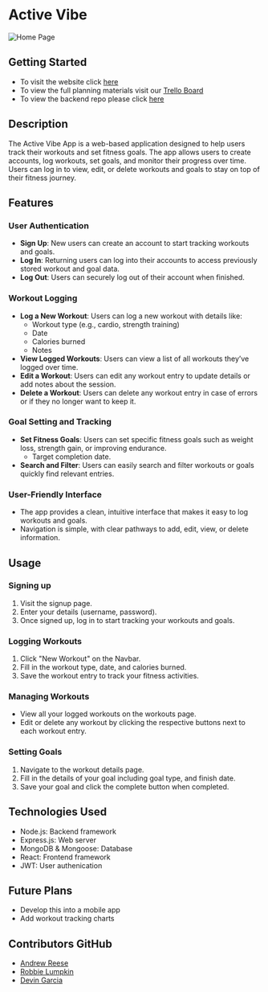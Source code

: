# Active Vibe

![Home Page](./src/assets/home-page.png)

## Getting Started
- To visit the website click [here](https://active-vibe.netlify.app/)
- To view the full planning materials visit our [Trello Board](https://trello.com/b/A0sJcLBB/fitness-tracker)
- To view the backend repo please click [here](https://github.com/andrewreese16/fitness-tracker-backend)
## Description

The Active Vibe App is a web-based application designed to help users track their workouts and set fitness goals. The app allows users to create accounts, log workouts, set goals, and monitor their progress over time. Users can log in to view, edit, or delete workouts and goals to stay on top of their fitness journey.

## Features

### User Authentication
- **Sign Up**: New users can create an account to start tracking workouts and goals.
- **Log In**: Returning users can log into their accounts to access previously stored workout and goal data.
- **Log Out**: Users can securely log out of their account when finished.

### Workout Logging
- **Log a New Workout**: Users can log a new workout with details like:
  - Workout type (e.g., cardio, strength training)
  - Date
  - Calories burned
  - Notes
- **View Logged Workouts**: Users can view a list of all workouts they’ve logged over time.
- **Edit a Workout**: Users can edit any workout entry to update details or add notes about the session.
- **Delete a Workout**: Users can delete any workout entry in case of errors or if they no longer want to keep it.

### Goal Setting and Tracking
- **Set Fitness Goals**: Users can set specific fitness goals such as weight loss, strength gain, or improving endurance. 
  - Target completion date.
- **Search and Filter**: Users can easily search and filter workouts or goals quickly find relevant entries.

### User-Friendly Interface
- The app provides a clean, intuitive interface that makes it easy to log workouts and goals.
- Navigation is simple, with clear pathways to add, edit, view, or delete information.

## Usage

### Signing up 
1. Visit the signup page.
2. Enter your details (username, password).
3. Once signed up, log in to start tracking your workouts and goals. 

### Logging Workouts
1. Click "New Workout" on the Navbar.
2. Fill in the workout type, date, and calories burned.
3. Save the workout entry to track your fitness activities.

### Managing Workouts
- View all your logged workouts on the workouts page.
- Edit or delete any workout by clicking the respective buttons next to each workout entry.

### Setting Goals 
1. Navigate to the workout details page.
2. Fill in the details of your goal including goal type, and finish date.
3. Save your goal and click the complete button when completed.

## Technologies Used
- Node.js: Backend framework 
- Express.js: Web server
- MongoDB & Mongoose: Database
- React: Frontend framework 
- JWT: User authenication 

## Future Plans
- Develop this into a mobile app
- Add workout tracking charts

## Contributors GitHub
- [Andrew Reese](https://github.com/andrewreese16)
- [Robbie Lumpkin](https://github.com/Onlypros)
- [Devin Garcia](https://github.com/Devin-Elhefe)